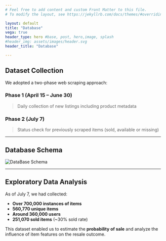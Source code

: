 ```yaml
---
# Feel free to add content and custom Front Matter to this file.
# To modify the layout, see https://jekyllrb.com/docs/themes/#overriding-theme-defaults

layout: default
title: "Database"
vega: true
header_type: hero #base, post, hero,image, splash
#header_img: assets/images/header.svg
header_title: "Database"

---
```


## Dataset Collection

We adopted a two-phase web scraping approach:

### Phase 1 (April 15 – June 30)
> Daily collection of new listings including product metadata

### Phase 2 (July 7)
> Status check for previously scraped items (sold, available or missing)

---

## Database Schema  

![DataBase Schema](assets/images/database/database-schema.jpeg)

---

## Exploratory Data Analysis

As of July 7, we had collected:

- **Over 700,000 instances of items**
- **560,770 unique items**  
- **Around 360,000 users**  
- **251,070 sold items** (~30% sold rate)

This dataset enabled us to estimate the **probability of sale** and analyze the influence of item features on the resale outcome.

